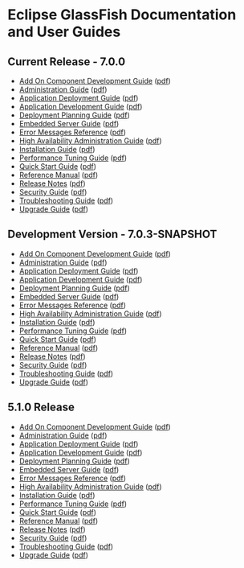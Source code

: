 
# Eclipse GlassFish Documentation and User Guides

## <a name="current">Current Release - 7.0.0</a>

* [Add On Component Development Guide](latest/add-on-component-development-guide.html)
  ([pdf](latest/add-on-component-development-guide.pdf))
* [Administration Guide](latest/administration-guide.html)
  ([pdf](latest/administration-guide.pdf))
* [Application Deployment Guide](latest/application-deployment-guide.html)
  ([pdf](latest/application-deployment-guide.pdf))
* [Application Development Guide](latest/application-development-guide.html)
  ([pdf](latest/application-development-guide.pdf))
* [Deployment Planning Guide](latest/deployment-planning-guide.html)
  ([pdf](latest/deployment-planning-guide.pdf))
* [Embedded Server Guide](latest/embedded-server-guide.html)
  ([pdf](latest/embedded-server-guide.pdf))
* [Error Messages Reference](latest/error-messages-reference.html)
  ([pdf](latest/error-messages-reference.pdf))
* [High Availability Administration Guide](latest/ha-administration-guide.html)
  ([pdf](latest/ha-administration-guide.pdf))
* [Installation Guide](latest/installation-guide.html)
  ([pdf](latest/installation-guide.pdf))
* [Performance Tuning Guide](latest/performance-tuning-guide.html)
  ([pdf](latest/performance-tuning-guide.pdf))
* [Quick Start Guide](latest/quick-start-guide.html)
  ([pdf](latest/quick-start-guide.pdf))
* [Reference Manual](latest/reference-manual.html)
  ([pdf](latest/reference-manual.pdf))
* [Release Notes](latest/release-notes.html)
  ([pdf](latest/release-notes.pdf))
* [Security Guide](latest/security-guide.html)
  ([pdf](latest/security-guide.pdf))
* [Troubleshooting Guide](latest/troubleshooting-guide.html)
  ([pdf](latest/troubleshooting-guide.pdf))
* [Upgrade Guide](latest/upgrade-guide.html)
  ([pdf](latest/upgrade-guide.pdf))

## <a name="development">Development Version - 7.0.3-SNAPSHOT</a>

* [Add On Component Development Guide](SNAPSHOT/add-on-component-development-guide.html)
  ([pdf](SNAPSHOT/add-on-component-development-guide.pdf))
* [Administration Guide](SNAPSHOT/administration-guide.html)
  ([pdf](SNAPSHOT/administration-guide.pdf))
* [Application Deployment Guide](SNAPSHOT/application-deployment-guide.html)
  ([pdf](SNAPSHOT/application-deployment-guide.pdf))
* [Application Development Guide](SNAPSHOT/application-development-guide.html)
  ([pdf](SNAPSHOT/application-development-guide.pdf))
* [Deployment Planning Guide](SNAPSHOT/deployment-planning-guide.html)
  ([pdf](SNAPSHOT/deployment-planning-guide.pdf))
* [Embedded Server Guide](SNAPSHOT/embedded-server-guide.html)
  ([pdf](SNAPSHOT/embedded-server-guide.pdf))
* [Error Messages Reference](SNAPSHOT/error-messages-reference.html)
  ([pdf](SNAPSHOT/error-messages-reference.pdf))
* [High Availability Administration Guide](SNAPSHOT/ha-administration-guide.html)
  ([pdf](SNAPSHOT/ha-administration-guide.pdf))
* [Installation Guide](SNAPSHOT/installation-guide.html)
  ([pdf](SNAPSHOT/installation-guide.pdf))
* [Performance Tuning Guide](SNAPSHOT/performance-tuning-guide.html)
  ([pdf](SNAPSHOT/performance-tuning-guide.pdf))
* [Quick Start Guide](SNAPSHOT/quick-start-guide.html)
  ([pdf](SNAPSHOT/quick-start-guide.pdf))
* [Reference Manual](SNAPSHOT/reference-manual.html)
  ([pdf](SNAPSHOT/reference-manual.pdf))
* [Release Notes](SNAPSHOT/release-notes.html)
  ([pdf](SNAPSHOT/release-notes.pdf))
* [Security Guide](SNAPSHOT/security-guide.html)
  ([pdf](SNAPSHOT/security-guide.pdf))
* [Troubleshooting Guide](SNAPSHOT/troubleshooting-guide.html)
  ([pdf](SNAPSHOT/troubleshooting-guide.pdf))
* [Upgrade Guide](SNAPSHOT/upgrade-guide.html)
  ([pdf](SNAPSHOT/upgrade-guide.pdf))

## <a name="5.1.0">5.1.0 Release</a>

* [Add On Component Development Guide](5.1.0/add-on-component-development-guide/toc.html)
  ([pdf](5.1.0/add-on-component-development-guide.pdf))
* [Administration Guide](5.1.0/administration-guide/toc.html)
  ([pdf](5.1.0/administration-guide.pdf))
* [Application Deployment Guide](5.1.0/application-deployment-guide/toc.html)
  ([pdf](5.1.0/application-deployment-guide.pdf))
* [Application Development Guide](5.1.0/application-development-guide/toc.html)
  ([pdf](5.1.0/application-development-guide.pdf))
* [Deployment Planning Guide](5.1.0/deployment-planning-guide/toc.html)
  ([pdf](5.1.0/deployment-planning-guide.pdf))
* [Embedded Server Guide](5.1.0/embedded-server-guide/toc.html)
  ([pdf](5.1.0/embedded-server-guide.pdf))
* [Error Messages Reference](5.1.0/error-messages-reference/toc.html)
  ([pdf](5.1.0/error-messages-reference.pdf))
* [High Availability Administration Guide](5.1.0/ha-administration-guide/toc.html)
  ([pdf](5.1.0/ha-administration-guide.pdf))
* [Installation Guide](5.1.0/installation-guide/toc.html)
  ([pdf](5.1.0/installation-guide.pdf))
* [Performance Tuning Guide](5.1.0/performance-tuning-guide/toc.html)
  ([pdf](5.1.0/performance-tuning-guide.pdf))
* [Quick Start Guide](5.1.0/quick-start-guide/toc.html)
  ([pdf](5.1.0/quick-start-guide.pdf))
* [Reference Manual](5.1.0/reference-manual/toc.html)
  ([pdf](5.1.0/reference-manual.pdf))
* [Release Notes](5.1.0/release-notes/toc.html)
  ([pdf](5.1.0/release-notes.pdf))
* [Security Guide](5.1.0/security-guide/toc.html)
  ([pdf](5.1.0/security-guide.pdf))
* [Troubleshooting Guide](5.1.0/troubleshooting-guide/toc.html)
  ([pdf](5.1.0/troubleshooting-guide.pdf))
* [Upgrade Guide](5.1.0/upgrade-guide/toc.html)
  ([pdf](5.1.0/upgrade-guide.pdf))
